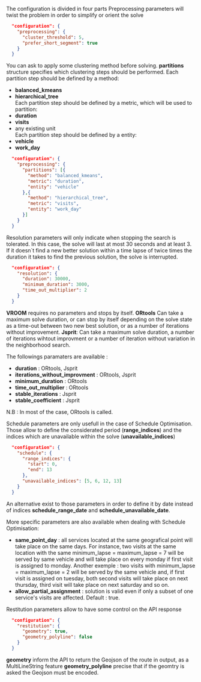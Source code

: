 The configuration is divided in four parts
Preprocessing parameters will twist the problem in order to simplify or orient the solve
```json
  "configuration": {
    "preprocessing": {
      "cluster_threshold": 5,
      "prefer_short_segment": true
    }
  }
```

You can ask to apply some clustering method before solving. **partitions** structure specifies which clustering steps should be performed.
Each partition step should be defined by a method:
  * **balanced_kmeans**
  * **hierarchical_tree**  
Each partition step should be defined by a metric, which will be used to partition:
  * **duration**
  * **visits**
  * any existing unit  
Each partition step should be defined by a entity:
  * **vehicle**
  * **work_day**

```json
  "configuration": {
    "preprocessing": {
      "partitions": [{
        "method": "balanced_kmeans",
        "metric": "duration",
        "entity": "vehicle"
      },{
        "method": "hierarchical_tree",
        "metric": "visits",
        "entity": "work_day"
      }]
    }
  }
```

Resolution parameters will only indicate when stopping the search is tolerated. In this case, the solve will last at most 30 seconds and at least 3. If it doesn`t find a new better solution within a time lapse of twice times the duration it takes to find the previous solution, the solve is interrupted.
```json
  "configuration": {
    "resolution": {
      "duration": 30000,
      "minimum_duration": 3000,
      "time_out_multiplier": 2
    }
  }
```

**VROOM** requires no parameters and stops by itself.
**ORtools** Can take a maximum solve duration, or can stop by itself depending on the solve state as a time-out between two new best solution, or as a number of iterations without improvement.
**Jsprit**: Can take a maximum solve duration, a number of iterations wihtout improvment or a number of iteration without variation in the neighborhood search.

The followings paramaters are available :
* **duration** : ORtools, Jsprit
* **iterations_without_improvment** : ORtools, Jsprit
* **minimum_duration** : ORtools
* **time_out_multiplier** : ORtools
* **stable_iterations** : Jsprit
* **stable_coefficient** : Jsprit

N.B : In most of the case, ORtools is called.

Schedule parameters are only usefull in the case of Schedule Optimisation. Those allow to define the considerated period (__range_indices__) and the indices which are unavailable within the solve (__unavailable_indices__)
```json
  "configuration": {
    "schedule": {
      "range_indices": {
        "start": 0,
        "end": 13
      },
      "unavailable_indices": [5, 6, 12, 13]
    }
  }
```
An alternative exist to those parameters in order to define it by date instead of indices __schedule_range_date__ and __schedule_unavailable_date__.

More specific parameters are also available when dealing with Schedule Optimisation:
* **same_point_day** : all services located at the same geografical point will take place on the same days.
For instance, two visits at the same location with the same minimum_lapse = maximum_lapse = 7 will be served by same vehicle and will take place on every monday if first visit is assigned to monday.
Another exemple : two visits with minimum_lapse = maximum_lapse = 2 will be served by the same vehicle and, if first visit is assigned on tuesday, both second visits will take place on next thursday, third visit
will take place on next saturday and so on.
* **allow_partial_assignment** : solution is valid even if only a subset of one service\'s visits are affected. Default : true.

Restitution parameters allow to have some control on the API response
```json
  "configuration": {
    "restitution": {
      "geometry": true,
      "geometry_polyline": false
    }
  }
```
__geometry__ inform the API to return the Geojson of the route in output, as a MultiLineString feature
__geometry_polyline__ precise that if the geomtry is asked the Geojson must be encoded.
